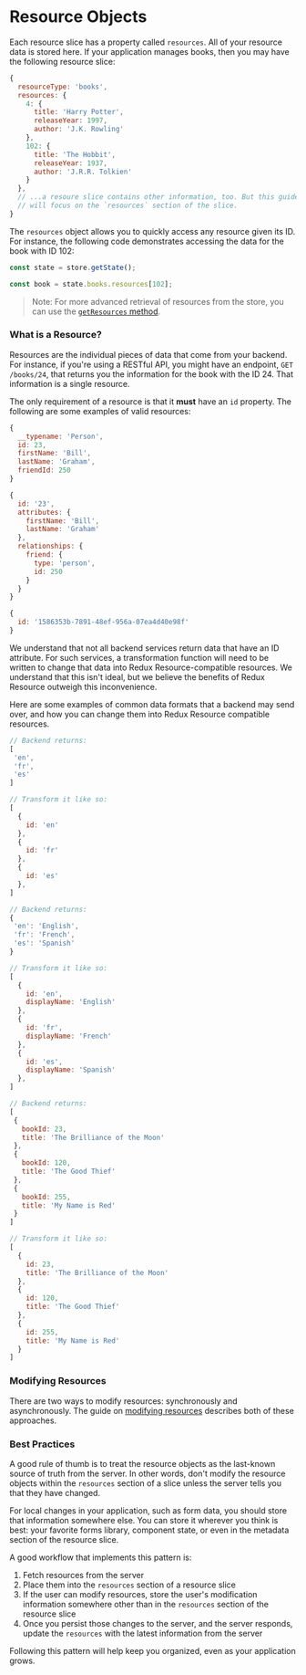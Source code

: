 # Resource Objects

Each resource slice has a property called `resources`. All of your resource data is stored
here. If your application manages books, then you may have the following resource slice:

```js
{
  resourceType: 'books',
  resources: {
    4: {
      title: 'Harry Potter',
      releaseYear: 1997,
      author: 'J.K. Rowling'
    },
    102: {
      title: 'The Hobbit',
      releaseYear: 1937,
      author: 'J.R.R. Tolkien'
    }
  },
  // ...a resoure slice contains other information, too. But this guide
  // will focus on the `resources` section of the slice.
}
```

The `resources` object allows you to quickly access any resource given its ID. For instance,
the following code demonstrates accessing the data for the book with ID 102:

```js
const state = store.getState();

const book = state.books.resources[102];
```

> Note: For more advanced retrieval of resources from the store, you can use the
  [`getResources` method](../api-reference/get-resources.md).

### What is a Resource?

Resources are the individual pieces of data that come from your backend. For instance,
if you're using a RESTful API, you might have an endpoint, `GET /books/24`, that returns
you the information for the book with the ID 24. That information is a single resource.

The only requirement of a resource is that it **must** have an `id`
property. The following are some examples of valid resources:

```js
{
  __typename: 'Person',
  id: 23,
  firstName: 'Bill',
  lastName: 'Graham',
  friendId: 250
}
```

```js
{
  id: '23',
  attributes: {
    firstName: 'Bill',
    lastName: 'Graham'
  },
  relationships: {
    friend: {
      type: 'person',
      id: 250
    }  
  }
}
```

```js
{
  id: '1586353b-7891-48ef-956a-07ea4d40e98f'
}
```

We understand that not all backend services return data that have an ID attribute.
For such services, a transformation function will need to be written to change
that data into Redux Resource-compatible resources. We understand that this isn't
ideal, but we believe the benefits of Redux Resource outweigh this
inconvenience.

Here are some examples of common data formats that a backend may send over, and
how you can change them into Redux Resource compatible resources.

```js
// Backend returns:
[
 'en',
 'fr',
 'es'  
]

// Transform it like so:
[
  {
    id: 'en'
  },
  {
    id: 'fr'
  },
  {
    id: 'es'
  },
]
```

```js
// Backend returns:
{
 'en': 'English',
 'fr': 'French',
 'es': 'Spanish'
}

// Transform it like so:
[
  {
    id: 'en',
    displayName: 'English'
  },
  {
    id: 'fr',
    displayName: 'French'
  },
  {
    id: 'es',
    displayName: 'Spanish'
  },
]
```

```js
// Backend returns:
[
 {
   bookId: 23,
   title: 'The Brilliance of the Moon'
 },
 {
   bookId: 120,
   title: 'The Good Thief'
 },
 {
   bookId: 255,
   title: 'My Name is Red'
 }
]

// Transform it like so:
[
  {
    id: 23,
    title: 'The Brilliance of the Moon'
  },
  {
    id: 120,
    title: 'The Good Thief'
  },
  {
    id: 255,
    title: 'My Name is Red'
  }
]
```

### Modifying Resources

There are two ways to modify resources: synchronously and asynchronously. The guide on
[modifying resources](modifying-resources.md) describes both of these
approaches.

### Best Practices

A good rule of thumb is to treat the resource objects as the last-known source of truth from the server.
In other words, don't modify the resource objects within the `resources` section of a slice unless the
server tells you that they have changed.

For local changes in your application, such as form data, you should store that information somewhere else.
You can store it wherever you think is best: your favorite forms library, component state, or even in the metadata
section of the resource slice.

A good workflow that implements this pattern is:

1. Fetch resources from the server
2. Place them into the `resources` section of a resource slice
3. If the user can modify resources, store the user's modification information somewhere other than
  in the `resources` section of the resource slice
4. Once you persist those changes to the server, and the server responds, update
  the `resources` with the latest information from the server

Following this pattern will help keep you organized, even as your application grows.
